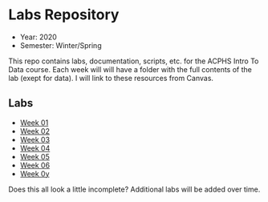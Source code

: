 # Labs Repository

- Year: 2020
- Semester: Winter/Spring

This repo contains labs, documentation, scripts, etc. for the ACPHS Intro To
Data course. Each week will will have a folder with the full contents of the lab
(exept for data). I will link to these resources from Canvas.

## Labs

- [Week 01](https://github.com/intro-to-data/Labs/blob/master/Week%2001/README.md)
- [Week 02](https://github.com/intro-to-data/Labs/blob/master/Week%2002/README.md)
- [Week 03](https://github.com/intro-to-data/Labs/blob/master/Week%2003/README.md)
- [Week 04](https://github.com/intro-to-data/Labs/blob/master/Week%2004/README.md)
- [Week 05](https://github.com/intro-to-data/Labs/blob/master/Week%2005/README.md)
- [Week 06](https://github.com/intro-to-data/Labs/blob/master/Week%2006/README.md)
- [Week 0y](https://github.com/intro-to-data/Labs/blob/master/Week%2007/README.md)

Does this all look a little incomplete? Additional labs will be added over time.
